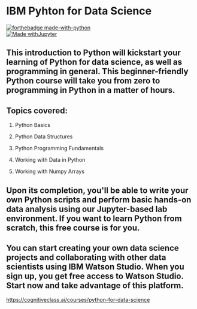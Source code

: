 # IBM Pyhton for Data Science

[![forthebadge made-with-python](http://ForTheBadge.com/images/badges/made-with-python.svg)](https://www.python.org/)  
[![Made withJupyter](https://img.shields.io/badge/Made%20with-Jupyter-orange?style=for-the-badge&logo=Jupyter)](https://jupyter.org/try)  


## This introduction to Python will kickstart your learning of Python for data science, as well as programming in general. This beginner-friendly Python course will take you from zero to programming in Python in a matter of hours.  
  

## Topics covered: 

1) Python Basics 

2) Python Data Structures 

3) Python Programming Fundamentals 

4) Working with Data in Python  

5) Working with Numpy Arrays

## Upon its completion, you'll be able to write your own Python scripts and perform basic hands-on data analysis using our Jupyter-based lab environment. If you want to learn Python from scratch, this free course is for you.

## You can start creating your own data science projects and collaborating with other data scientists using IBM Watson Studio. When you sign up, you get free access to Watson Studio. Start now and take advantage of this platform. 

https://cognitiveclass.ai/courses/python-for-data-science